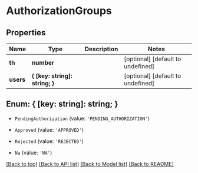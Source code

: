 # AuthorizationGroups

## Properties

|Name | Type | Description | Notes|
|------------ | ------------- | ------------- | -------------|
|**th** | **number** |  | [optional] [default to undefined]|
|**users** | **{ [key: string]: string; }** |  | [optional] [default to undefined]|


## Enum: { [key: string]: string; }


* `PendingAuthorization` (value: `'PENDING_AUTHORIZATION'`)

* `Approved` (value: `'APPROVED'`)

* `Rejected` (value: `'REJECTED'`)

* `Na` (value: `'NA'`)





[[Back to top]](#) [[Back to API list]](../../README.md#documentation-for-api-endpoints) [[Back to Model list]](../../README.md#documentation-for-models) [[Back to README]](../../README.md)
